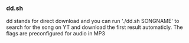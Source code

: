 ### dd.sh
dd stands for direct download and you can run './dd.sh SONGNAME' to search for the song on YT and download the first result automaticly. The flags are preconfigured for audio in MP3
